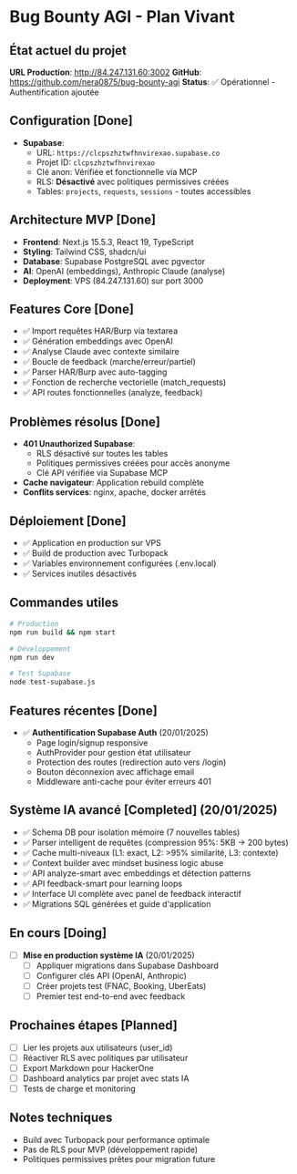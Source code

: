 # Bug Bounty AGI - Plan Vivant

## État actuel du projet
**URL Production**: http://84.247.131.60:3002
**GitHub**: https://github.com/nera0875/bug-bounty-agi
**Status**: ✅ Opérationnel - Authentification ajoutée

## Configuration [Done]
- **Supabase**:
  - URL: `https://clcpszhztwfhnvirexao.supabase.co`
  - Projet ID: `clcpszhztwfhnvirexao`
  - Clé anon: Vérifiée et fonctionnelle via MCP
  - RLS: **Désactivé** avec politiques permissives créées
  - Tables: `projects`, `requests`, `sessions` - toutes accessibles

## Architecture MVP [Done]
- **Frontend**: Next.js 15.5.3, React 19, TypeScript
- **Styling**: Tailwind CSS, shadcn/ui
- **Database**: Supabase PostgreSQL avec pgvector
- **AI**: OpenAI (embeddings), Anthropic Claude (analyse)
- **Deployment**: VPS (84.247.131.60) sur port 3000

## Features Core [Done]
- ✅ Import requêtes HAR/Burp via textarea
- ✅ Génération embeddings avec OpenAI
- ✅ Analyse Claude avec contexte similaire
- ✅ Boucle de feedback (marche/erreur/partiel)
- ✅ Parser HAR/Burp avec auto-tagging
- ✅ Fonction de recherche vectorielle (match_requests)
- ✅ API routes fonctionnelles (analyze, feedback)

## Problèmes résolus [Done]
- **401 Unauthorized Supabase**:
  - RLS désactivé sur toutes les tables
  - Politiques permissives créées pour accès anonyme
  - Clé API vérifiée via Supabase MCP
- **Cache navigateur**: Application rebuild complète
- **Conflits services**: nginx, apache, docker arrêtés

## Déploiement [Done]
- ✅ Application en production sur VPS
- ✅ Build de production avec Turbopack
- ✅ Variables environnement configurées (.env.local)
- ✅ Services inutiles désactivés

## Commandes utiles
```bash
# Production
npm run build && npm start

# Développement
npm run dev

# Test Supabase
node test-supabase.js
```

## Features récentes [Done]
- ✅ **Authentification Supabase Auth** (20/01/2025)
  - Page login/signup responsive
  - AuthProvider pour gestion état utilisateur
  - Protection des routes (redirection auto vers /login)
  - Bouton déconnexion avec affichage email
  - Middleware anti-cache pour éviter erreurs 401

## Système IA avancé [Completed] (20/01/2025)
- ✅ Schema DB pour isolation mémoire (7 nouvelles tables)
- ✅ Parser intelligent de requêtes (compression 95%: 5KB → 200 bytes)
- ✅ Cache multi-niveaux (L1: exact, L2: >95% similarité, L3: contexte)
- ✅ Context builder avec mindset business logic abuse
- ✅ API analyze-smart avec embeddings et détection patterns
- ✅ API feedback-smart pour learning loops
- ✅ Interface UI complète avec panel de feedback interactif
- ✅ Migrations SQL générées et guide d'application

## En cours [Doing]
- [ ] **Mise en production système IA** (20/01/2025)
  - [ ] Appliquer migrations dans Supabase Dashboard
  - [ ] Configurer clés API (OpenAI, Anthropic)
  - [ ] Créer projets test (FNAC, Booking, UberEats)
  - [ ] Premier test end-to-end avec feedback

## Prochaines étapes [Planned]
- [ ] Lier les projets aux utilisateurs (user_id)
- [ ] Réactiver RLS avec politiques par utilisateur
- [ ] Export Markdown pour HackerOne
- [ ] Dashboard analytics par projet avec stats IA
- [ ] Tests de charge et monitoring

## Notes techniques
- Build avec Turbopack pour performance optimale
- Pas de RLS pour MVP (développement rapide)
- Politiques permissives prêtes pour migration future